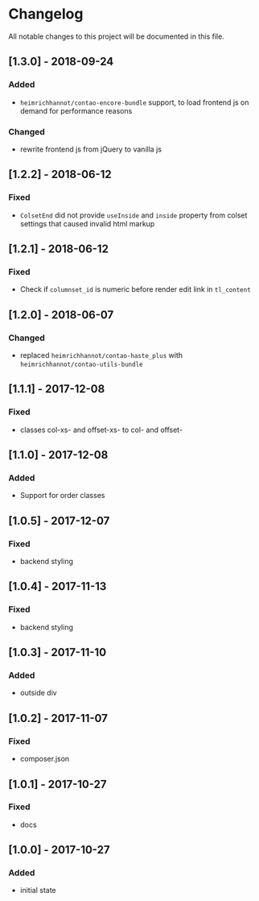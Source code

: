# Changelog
All notable changes to this project will be documented in this file.

## [1.3.0] - 2018-09-24

### Added
- `heimrichhannot/contao-encore-bundle` support, to load frontend js on demand for performance reasons

### Changed
- rewrite frontend js from jQuery to vanilla js

## [1.2.2] - 2018-06-12

### Fixed
- `ColsetEnd` did not provide `useInside` and `inside` property from colset settings that caused invalid html markup

## [1.2.1] - 2018-06-12

### Fixed
- Check if `columnset_id` is numeric before render edit link in `tl_content` 

## [1.2.0] - 2018-06-07

### Changed
- replaced `heimrichhannot/contao-haste_plus` with `heimrichhannot/contao-utils-bundle`

## [1.1.1] - 2017-12-08

### Fixed
- classes col-xs-<digit> and offset-xs-<digit> to col-<digit> and offset-<digit>

## [1.1.0] - 2017-12-08

### Added
- Support for order classes

## [1.0.5] - 2017-12-07

### Fixed
- backend styling

## [1.0.4] - 2017-11-13

### Fixed
- backend styling

## [1.0.3] - 2017-11-10

### Added
- outside div

## [1.0.2] - 2017-11-07

### Fixed
- composer.json

## [1.0.1] - 2017-10-27

### Fixed
- docs

## [1.0.0] - 2017-10-27

### Added
- initial state
